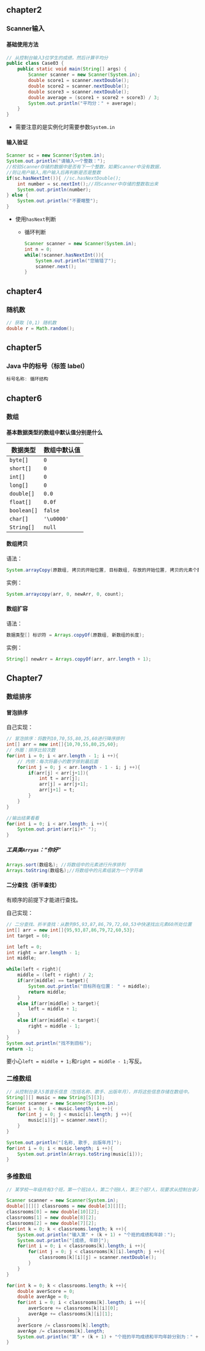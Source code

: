 ## chapter2

### Scanner输入

#### 基础使用方法

```java
// 从控制台输入3位学生的成绩，然后计算平均分
public class Case03 {
    public static void main(String[] args) {
        Scanner scanner = new Scanner(System.in);
        double score1 = scanner.nextDouble();
        double score2 = scanner.nextDouble();
        double score3 = scanner.nextDouble();
        double average = (score1 + score2 + score3) / 3;
        System.out.println("平均分：" + average);
    }
}
```

- 需要注意的是实例化时需要参数`System.in`

#### 输入验证

```java
Scanner sc = new Scanner(System.in);
System.out.println("请输入一个整数：");
//校验Scanner存储的数据中是否有下一个整数，如果Scanner中没有数据，
//则让用户输入,用户输入后再判断是否是整数
if(sc.hasNextInt()){ //sc.hasNextDouble();
    int number = sc.nextInt();//将Scanner中存储的整数取出来
    System.out.println(number);
} else {
    System.out.println("不要瞎整");
}
```

- 使用`hasNext`判断

  - 循环判断

    ```java
    Scanner scanner = new Scanner(System.in);
    int n = 0;
    while(!scanner.hasNextInt()){
        System.out.println("您输错了");
        scanner.next();
    }
    ```




## chapter4

### 随机数

```java
// 获取 [0,1) 随机数
double r = Math.random();
```



## chapter5

### Java 中的标号（标签 label）

```java
标号名称: 循环结构
```



## chapter6

### 数组

####  基本数据类型的数组中默认值分别是什么

| 数据类型    | 数组中默认值 |
| ----------- | ------------ |
| `byte[]`    | `0`          |
| `short[]`   | `0`          |
| `int[]`     | `0`          |
| `long[]`    | `0`          |
| `double[]`  | `0.0`        |
| `float[]`   | `0.0f`       |
| `boolean[]` | `false`      |
| `char[]`    | `'\u0000'`   |
| `String[]`  | `null`       |



#### 数组拷贝

语法：

```java
System.arrayCopy(原数组, 拷贝的开始位置, 目标数组, 存放的开始位置, 拷贝的元素个数);
```

实例：

```java
System.arraycopy(arr, 0, newArr, 0, count);
```

#### 数组扩容

语法：

```java
数据类型[] 标识符 = Arrays.copyOf(原数组, 新数组的长度);
```

实例：

```java
String[] newArr = Arrays.copyOf(arr, arr.length + 1);
```



## Chapter7

### 数组排序

#### 冒泡排序

自己实现：

```java
// 冒泡排序：将数列10,70,55,80,25,60进行降序排列
int[] arr = new int[]{10,70,55,80,25,60};
// 外圈：排序比较次数
for(int i = 0; i < arr.length - 1; i ++){
    // 内侧：每次将最小的数字排到最后面
    for(int j = 0; j < arr.length - 1 - i; j ++){
        if(arr[j] < arr[j+1]){
            int t = arr[j];
            arr[j] = arr[j+1];
            arr[j+1] = t;
        }
    }
}

//输出结果看看
for(int i = 0; i < arr.length; i ++){
    System.out.print(arr[i]+" ");
}
```

##### 工具类`Arryas`：“你好”

```java
Arrays.sort(数组名); //将数组中的元素进行升序排列
Arrays.toString(数组名);//将数组中的元素组装为一个字符串
```



#### 二分查找（折半查找）

有顺序的前提下才能进行查找。

自己实现：

```java
// 二分查找、折半查找：从数列95,93,87,86,79,72,60,53中快速找出元素60所处位置
int[] arr = new int[]{95,93,87,86,79,72,60,53};
int target = 60;

int left = 0;
int right = arr.length - 1;
int middle;

while(left < right){
    middle = (left + right) / 2;
    if(arr[middle] == target){
        System.out.println("目标所在位置： " + middle);
        return middle;
    }
    else if(arr[middle] > target){
        left = middle + 1;
    }
    else if(arr[middle] < target){
        right = middle - 1;
    }
}
System.out.println("找不到目标");
return -1;
```

要小心`left = middle + 1;`和`right = middle - 1;`写反。

### 二维数组

```java
// 从控制台录入5首音乐信息（包括名称、歌手、出版年月），并将这些信息存储在数组中。
String[][] music = new String[5][3];
Scanner scanner = new Scanner(System.in);
for(int i = 0; i < music.length; i ++){
    for(int j = 0; j < music[i].length; j ++){
        music[i][j] = scanner.next();
    }
}

System.out.println("[名称, 歌手, 出版年月]");
for(int i = 0; i < music.length; i ++){
    System.out.println(Arrays.toString(music[i]));
}
```

### 多维数组

```java
// 某学校一年级共有3个班，第一个班10人，第二个班8人，第三个班7人，现要求从控制台录入这3个班学生的成绩和年龄，并计算出每个班的平均成绩和平均年龄。

Scanner scanner = new Scanner(System.in);
double[][][] classrooms = new double[3][][];
classrooms[0] = new double[10][2];
classrooms[1] = new double[8][2];
classrooms[2] = new double[7][2];
for(int k = 0; k < classrooms.length; k ++){
    System.out.println("输入第" + (k + 1) + "个班的成绩和年龄：");
    System.out.println("[成绩, 年龄]");
    for(int i = 0; i < classrooms[k].length; i ++){
        for(int j = 0; j < classrooms[k][i].length; j ++){
            classrooms[k][i][j] = scanner.nextDouble();
        }
    }
}

for(int k = 0; k < classrooms.length; k ++){
    double averScore = 0;
    double averAge = 0;
    for(int i = 0; i < classrooms[k].length; i ++){
        averScore += classrooms[k][i][0];
        averAge += classrooms[k][i][1];
    }
    averScore /= classrooms[k].length;
    averAge /= classrooms[k].length;
    System.out.println("第" + (k + 1) + "个班的平均成绩和平均年龄分别为：" + averScore + "\t" + averAge);
}
```

